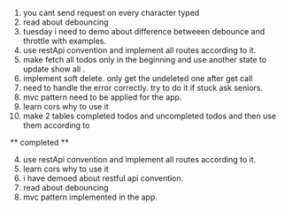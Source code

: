 1. you cant send request on every character typed
2. read about debouncing
3. tuesday i need to demo about difference betweeen debounce and throttle with examples.
4. use restApi convention and implement all routes according to it.
5. make fetch all todos only in the beginning and use another state to update show all .
6. implement soft delete. only get the undeleted one after get call
7. need to handle the error correctly. try to do it if stuck ask seniors.
8. mvc pattern need to be applied for the app.
9. learn cors why to use it
10. make 2 tables completed todos and uncompleted todos and then use them according to

** completed **

4. use restApi convention and implement all routes according to it.
5. learn cors why to use it
6. i have demoed about restful api convention.
7. read about debouncing
8. mvc pattern implemented in the app.
